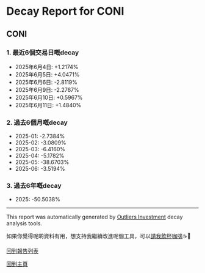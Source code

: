 # Decay Report for CONI

## CONI

### 1. 最近6個交易日嘅decay

- 2025年6月4日: +1.2174%
- 2025年6月5日: +4.0471%
- 2025年6月6日: -2.8119%
- 2025年6月9日: -2.2767%
- 2025年6月10日: +0.5967%
- 2025年6月11日: +1.4840%

### 2. 過去6個月嘅decay

- 2025-01: -2.7384%
- 2025-02: -3.0809%
- 2025-03: -6.4160%
- 2025-04: -5.1782%
- 2025-05: -38.6703%
- 2025-06: -3.5194%

### 3. 過去6年嘅decay

- 2025: -50.5038%

------------------------------
This report was automatically generated by [Outliers Investment](https://outliersecon.github.io/Outliers-Investment/) decay analysis tools.

如果你覺得呢啲資料有用，想支持我繼續改進呢個工具，可以[請我飲杯咖啡](https://buymeacoffee.com/outliersecon)☕🙏

[回到報告列表](https://outliersecon.github.io/Outliers-Investment/reports/reports_public)

[回到主頁](https://outliersecon.github.io/Outliers-Investment/)